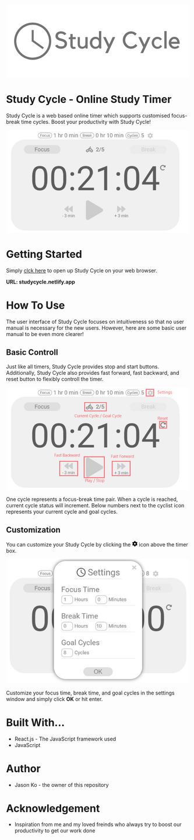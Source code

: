 
<!-- <img src="/public/images/logo.png" width="400"> -->

<p align="center">
  <img src="public/images/logo.png" width="500" title="logo">
</p>

# Study Cycle - Online Study Timer

Study Cycle is a web based online timer which supports customised focus-break time cycles. Boost your productivity with Study Cycle!

<p align="center">
  <img src="public/images/full-UI.jpg" width="500" title="logo">
</p>

# Getting Started
Simply [clck here](studycycle.netlify.app) to open up Study Cycle on your web browser.

**URL: studycycle.netlify.app**

# How To Use
The user interface of Study Cycle focuses on intuitiveness so that no user manual is necessary for the new users. However, here are some basic user manual to be even more clearer!

## Basic Controll
Just like all timers, Study Cycle provides stop and start buttons. Additionally, Study Cycle also provides fast forward, fast backward, and reset button to flexibly controll the timer. 

<p align="center">
  <img src="public/images/full-UI-annotated.png" width="500" title="logo">
</p>

One cycle represents a focus-break time pair. When a cycle is reached, current cycle status will increment. Below numbers next to the cyclist icon represents your current cycle and goal cycles.

<!-- Pictures -->

## Customization
You can customize your Study Cycle by clicking the <img src="public/images/cog-solid.svg" width="15" title="logo"> icon above the timer box.

<p align="center">
  <img src="public/images/settings-window.jpg" width="500" title="logo">
</p>

Customize your focus time, break time, and goal cycles in the settings window and simply click **OK** or hit enter.

<!-- Pictures -->

# Built With...
* React.js - The JavaScript framework used
* JavaScript

# Author
* Jason Ko - the owner of this repository

# Acknowledgement
* Inspiration from me and my loved freinds who always try to boost our productivity to get our work done